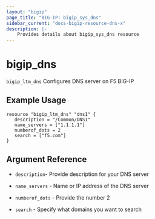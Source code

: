 ```yaml
---
layout: "bigip"
page_title: "BIG-IP: bigip_sys_dns"
sidebar_current: "docs-bigip-resource-dns-x"
description: |-
    Provides details about bigip_sys_dns resource
---
```


# bigip\_dns

`bigip_ltm_dns` Configures DNS server on F5 BIG-IP




## Example Usage


```hcl
resource "bigip_ltm_dns" "dns1" {
   description = "/Common/DNS1"
   name_servers = ["1.1.1.1"]
   numberof_dots = 2
   search = ["f5.com"]
}
```      

## Argument Reference


* `description`- Provide description for your DNS server

* `name_servers` - Name or IP address of the DNS server

* `numberof_dots` - Provide the number 2

* `search` - Specify what domains you want to search
